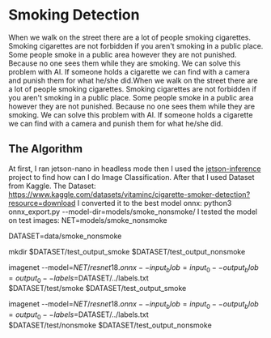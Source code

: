 # Smoking Detection
When we walk on the street there are a lot of people smoking cigarettes. Smoking cigarettes are not forbidden if you aren't smoking in a public place. 	Some people smoke in a public area however they are not punished. Because no one sees them while they are smoking. We can solve this problem with AI. If someone holds a cigarette we can find with a camera and punish them for what he/she did.When we walk on the street there are a lot of people smoking cigarettes. Smoking cigarettes are not forbidden if you aren't smoking in a public place. 	Some people smoke in a public area however they are not punished. Because no one sees them while they are smoking. We can solve this problem with AI. If someone holds a cigarette we can find with a camera and punish them for what he/she did.
## The Algorithm
At first, I ran jetson-nano in headless mode then I used the [jetson-inference](https://github.com/dusty-nv/jetson-inference) project to find how can I do Image Classification. After that I used Dataset from Kaggle. The Dataset: https://www.kaggle.com/datasets/vitaminc/cigarette-smoker-detection?resource=download
I converted it to the best model onnx: python3 onnx_export.py --model-dir=models/smoke_nonsmoke/
I tested the model on test images: NET=models/smoke_nonsmoke 

DATASET=data/smoke_nonsmoke

mkdir $DATASET/test_output_smoke $DATASET/test_output_nonsmoke

imagenet --model=$NET/resnet18.onnx --input_blob=input_0 --output_blob=output_0 --labels=$DATASET/../labels.txt \
           $DATASET/test/smoke $DATASET/test_output_smoke

imagenet --model=$NET/resnet18.onnx --input_blob=input_0 --output_blob=output_0 --labels=$DATASET/../labels.txt \
           $DATASET/test/nonsmoke $DATASET/test_output_nonsmoke
